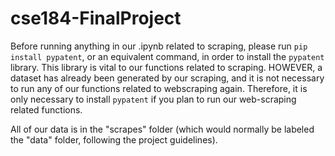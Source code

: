 # cse184-FinalProject

Before running anything in our .ipynb related to scraping, please run `pip install pypatent`, or an equivalent command, in order to install the `pypatent` library. This library is vital to our functions related to scraping. HOWEVER, a dataset has already been generated by our scraping, and it is not necessary to run any of our functions related to webscraping again. Therefore, it is only necessary to install `pypatent` if you plan to run our web-scraping related functions.

All of our data is in the "scrapes" folder (which would normally be labeled the "data" folder, following the project guidelines).